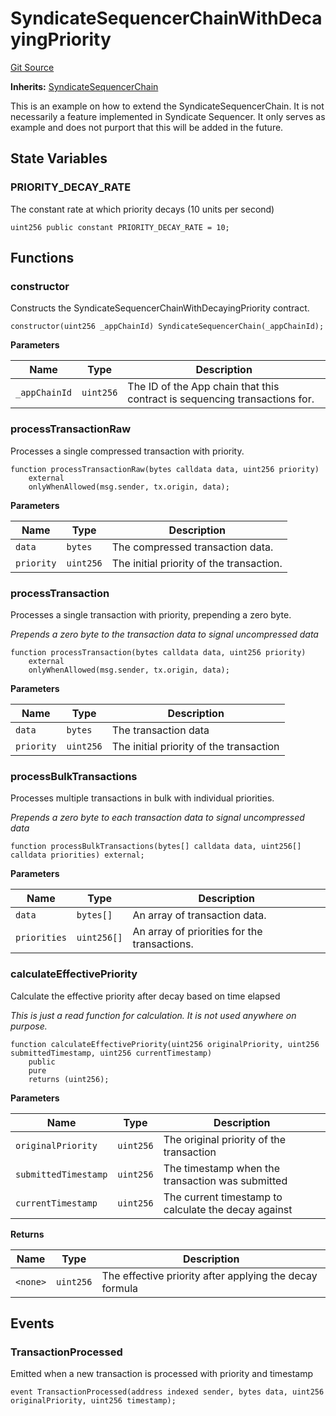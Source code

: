 # SyndicateSequencerChainWithDecayingPriority
[Git Source](https://github.com/SyndicateProtocol/syndicate-appchains/blob/7027a63d41514909f85c2d3245a5d979fd2c367a/src/extensions/SyndicateSequencerChainWithDecayingPriority.sol)

**Inherits:**
[SyndicateSequencerChain](/src/SyndicateSequencerChain.sol/contract.SyndicateSequencerChain.md)

This is an example on how to extend the SyndicateSequencerChain.
It is not necessarily a feature implemented in Syndicate Sequencer.
It only serves as example and does not purport that this will be added in the future.


## State Variables
### PRIORITY_DECAY_RATE
The constant rate at which priority decays (10 units per second)


```solidity
uint256 public constant PRIORITY_DECAY_RATE = 10;
```


## Functions
### constructor

Constructs the SyndicateSequencerChainWithDecayingPriority contract.


```solidity
constructor(uint256 _appChainId) SyndicateSequencerChain(_appChainId);
```
**Parameters**

|Name|Type|Description|
|----|----|-----------|
|`_appChainId`|`uint256`|The ID of the App chain that this contract is sequencing transactions for.|


### processTransactionRaw

Processes a single compressed transaction with priority.


```solidity
function processTransactionRaw(bytes calldata data, uint256 priority)
    external
    onlyWhenAllowed(msg.sender, tx.origin, data);
```
**Parameters**

|Name|Type|Description|
|----|----|-----------|
|`data`|`bytes`|The compressed transaction data.|
|`priority`|`uint256`|The initial priority of the transaction.|


### processTransaction

Processes a single transaction with priority, prepending a zero byte.

*Prepends a zero byte to the transaction data to signal uncompressed data*


```solidity
function processTransaction(bytes calldata data, uint256 priority)
    external
    onlyWhenAllowed(msg.sender, tx.origin, data);
```
**Parameters**

|Name|Type|Description|
|----|----|-----------|
|`data`|`bytes`|The transaction data|
|`priority`|`uint256`|The initial priority of the transaction|


### processBulkTransactions

Processes multiple transactions in bulk with individual priorities.

*Prepends a zero byte to each transaction data to signal uncompressed data*


```solidity
function processBulkTransactions(bytes[] calldata data, uint256[] calldata priorities) external;
```
**Parameters**

|Name|Type|Description|
|----|----|-----------|
|`data`|`bytes[]`|An array of transaction data.|
|`priorities`|`uint256[]`|An array of priorities for the transactions.|


### calculateEffectivePriority

Calculate the effective priority after decay based on time elapsed

*This is just a read function for calculation. It is not used anywhere on purpose.*


```solidity
function calculateEffectivePriority(uint256 originalPriority, uint256 submittedTimestamp, uint256 currentTimestamp)
    public
    pure
    returns (uint256);
```
**Parameters**

|Name|Type|Description|
|----|----|-----------|
|`originalPriority`|`uint256`|The original priority of the transaction|
|`submittedTimestamp`|`uint256`|The timestamp when the transaction was submitted|
|`currentTimestamp`|`uint256`|The current timestamp to calculate the decay against|

**Returns**

|Name|Type|Description|
|----|----|-----------|
|`<none>`|`uint256`|The effective priority after applying the decay formula|


## Events
### TransactionProcessed
Emitted when a new transaction is processed with priority and timestamp


```solidity
event TransactionProcessed(address indexed sender, bytes data, uint256 originalPriority, uint256 timestamp);
```

